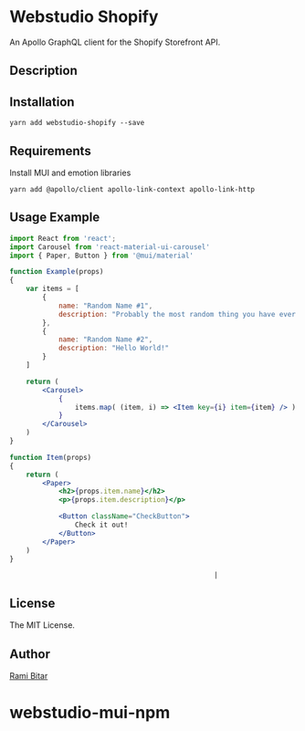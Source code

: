 # Webstudio Shopify 

An Apollo GraphQL client for the Shopify Storefront API.

## Description

## Installation

```shell
yarn add webstudio-shopify --save
```

## Requirements

Install MUI and emotion libraries

```shell
yarn add @apollo/client apollo-link-context apollo-link-http
```

## Usage Example

```jsx
import React from 'react';
import Carousel from 'react-material-ui-carousel'
import { Paper, Button } from '@mui/material'

function Example(props)
{
    var items = [
        {
            name: "Random Name #1",
            description: "Probably the most random thing you have ever seen!"
        },
        {
            name: "Random Name #2",
            description: "Hello World!"
        }
    ]

    return (
        <Carousel>
            {
                items.map( (item, i) => <Item key={i} item={item} /> )
            }
        </Carousel>
    )
}

function Item(props)
{
    return (
        <Paper>
            <h2>{props.item.name}</h2>
            <p>{props.item.description}</p>

            <Button className="CheckButton">
                Check it out!
            </Button>
        </Paper>
    )
}
```
                                                      |
## License

The MIT License.

## Author

[Rami Bitar](https://github.com/rbitar)
# webstudio-mui-npm
